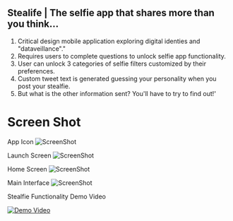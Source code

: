 ## Stealife | The selfie app that shares more than you think...
1. Critical design mobile application exploring digital identies and "dataveillance"."
2. Requires users to complete questions to unlock selfie app functionality.
3. User can unlock 3 categories of selfie filters customized by their preferences.
4. Custom tweet text is generated guessing your personality when you post your stealfie.
5. But what is the other information sent? You'll have to try to find out!'

# Screen Shot
App Icon 
![ScreenShot](https://github.com/drmartens/danamartens/blob/master/CC%20iOS/stealfie%20project/stealfieappicon.png) 

Launch Screen
![ScreenShot](https://github.com/drmartens/danamartens/blob/master/CC%20iOS/stealfie%20project/stealfie.png) 

Home Screen 
![ScreenShot](https://github.com/drmartens/danamartens/blob/master/CC%20iOS/stealfie%20project/stealfiehomescreen.png) 

Main Interface
![ScreenShot](https://github.com/drmartens/danamartens/blob/master/CC%20iOS/stealfie%20project/stealfieinterface.png) 

Stealfie Functionality Demo Video 


[![Demo Video](https://github.com/drmartens/danamartens/blob/master/CC%20iOS/stealfie%20project/stealfievideodemoss.png)](https://www.youtube.com/watch?v=WOwWdoNqxjU)






  
 

